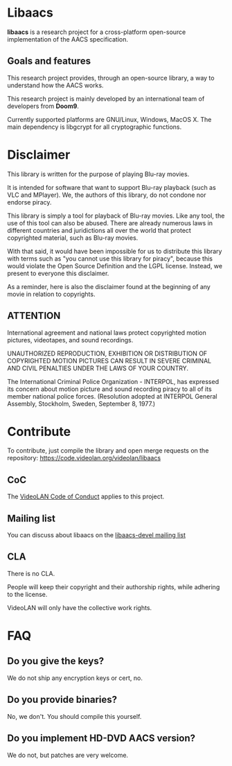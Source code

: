 # Libaacs

**libaacs** is a research project for a cross-platform open-source implementation of the AACS specification.


## Goals and features

This research project provides, through an open-source library, a way to understand how the AACS works.

This research project is mainly developed by an international team of developers from **Doom9**.

Currently supported platforms are GNU/Linux, Windows, MacOS X. The main dependency is libgcrypt for all cryptographic functions.

# Disclaimer

This library is written for the purpose of playing Blu-ray movies.

It is intended for software that want to support Blu-ray playback (such as VLC and
MPlayer). We, the authors of this library, do not condone nor endorse piracy.

This library is simply a tool for playback of Blu-ray movies. Like any tool, the
use of this tool can also be abused. There are already numerous laws in
different countries and juridictions all over the world that protect copyrighted
material, such as Blu-ray movies.

With that said, it would have been impossible for us to distribute this library
with terms such as "you cannot use this library for piracy", because this would
violate the Open Source Definition and the LGPL license.
Instead, we present to everyone this disclaimer.

As a reminder, here is also the disclaimer found at the beginning of any movie
in relation to copyrights.

## ATTENTION

International agreement and national laws protect copyrighted motion pictures,
videotapes, and sound recordings.

UNAUTHORIZED REPRODUCTION, EXHIBITION OR DISTRIBUTION OF COPYRIGHTED MOTION
PICTURES CAN RESULT IN SEVERE CRIMINAL AND CIVIL PENALTIES UNDER THE LAWS OF
YOUR COUNTRY.

The International Criminal Police Organization - INTERPOL, has expressed its
concern about motion picture and sound recording piracy to all of its member
national police forces. (Resolution adopted at INTERPOL General Assembly,
Stockholm, Sweden, September 8, 1977.)

# Contribute

To contribute, just compile the library and open merge requests on the repository:
https://code.videolan.org/videolan/libaacs

## CoC

The [VideoLAN Code of Conduct](https://wiki.videolan.org/CoC) applies to this project.

## Mailing list

You can discuss about libaacs on the [libaacs-devel mailing list](https://mailman.videolan.org/listinfo/libaacs-devel)

## CLA

There is no CLA.

People will keep their copyright and their authorship rights, while adhering to the license.

VideoLAN will only have the collective work rights.

# FAQ

## Do you give the keys?

We do not ship any encryption keys or cert, no.

## Do you provide binaries?

No, we don't. You should compile this yourself.

## Do you implement HD-DVD AACS version?

We do not, but patches are very welcome.

